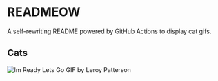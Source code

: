 # READMEOW

A self-rewriting README powered by GitHub Actions to display cat gifs.

## Cats

![Im Ready Lets Go GIF by Leroy Patterson](https://media3.giphy.com/media/CjmvTCZf2U3p09Cn0h/200.gif?cid=9acd02dad1vnyetokzpcnu3ef1dxsw4b1u0c8n0kjp4okizx&ep=v1_gifs_search&rid=200.gif&ct=g)
